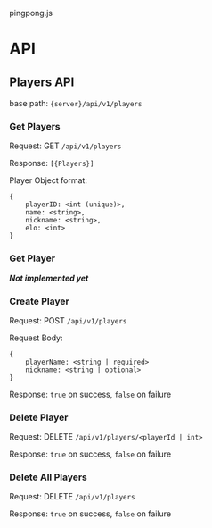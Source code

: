 pingpong.js


# API

## Players API

base path: `{server}/api/v1/players`

### Get Players

Request: GET `/api/v1/players`

Response: `[{Players}]`

Player Object format:

```
{
    playerID: <int (unique)>,
    name: <string>,
    nickname: <string>,
    elo: <int>
}
```

### Get Player

***Not implemented yet***

### Create Player

Request: POST `/api/v1/players`

Request Body:
```
{
    playerName: <string | required>
    nickname: <string | optional>
}
```

Response: `true` on success, `false` on failure

### Delete Player

Request: DELETE `/api/v1/players/<playerId | int>`

Response: `true` on success, `false` on failure

### Delete All Players

Request: DELETE `/api/v1/players`

Response: `true` on success, `false` on failure


